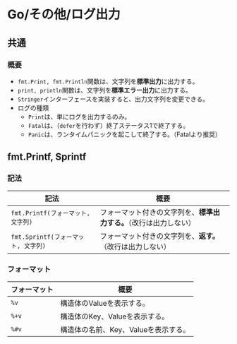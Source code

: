 # Go/その他/ログ出力

## 共通

### 概要

- `fmt.Print, fmt.Println`関数は、文字列を**標準出力**に出力する。
- `print, println`関数は、文字列を**標準エラー出力**に出力する。
- `Stringer`インターフェースを実装すると、出力文字列を変更できる。
- ログの種類
  - `Print`は、単にログを出力するのみ。
  - `Fatal`は、（`defer`を行わず）終了ステータス1で終了する。
  - `Panic`は、ランタイムパニックを起こして終了する。（Fatalより推奨）

## fmt.Printf, Sprintf

### 記法

| 記法                                | 概要                                                         |
| ----------------------------------- | ------------------------------------------------------------ |
| `fmt.Printf(フォーマット, 文字列)`  | フォーマット付きの文字列を、**標準出力する。**（改行は出力しない） |
| `fmt.Sprintf(フォーマット, 文字列)` | フォーマット付きの文字列を、**返す。**（改行は出力しない）   |

### フォーマット

| フォーマット | 概要                                 |
| ------------ | ------------------------------------ |
| `%v`         | 構造体のValueを表示する。            |
| `%+v`        | 構造体のKey、Valueを表示する。       |
| `%#v`        | 構造体の名前、Key、Valueを表示する。 |
